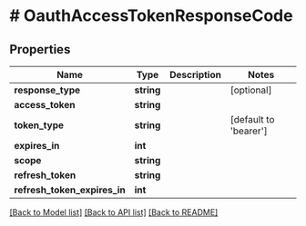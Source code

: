 # # OauthAccessTokenResponseCode

## Properties

Name | Type | Description | Notes
------------ | ------------- | ------------- | -------------
**response_type** | **string** |  | [optional]
**access_token** | **string** |  |
**token_type** | **string** |  | [default to 'bearer']
**expires_in** | **int** |  |
**scope** | **string** |  |
**refresh_token** | **string** |  |
**refresh_token_expires_in** | **int** |  |

[[Back to Model list]](../../README.md#models) [[Back to API list]](../../README.md#endpoints) [[Back to README]](../../README.md)
